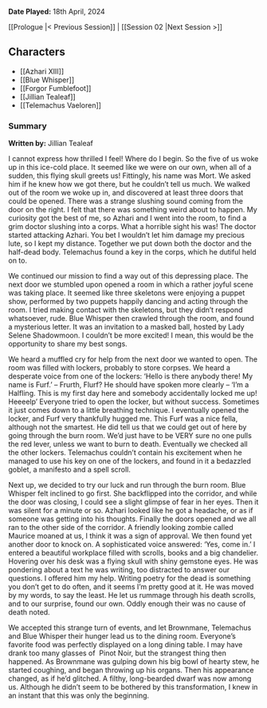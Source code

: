 **Date Played:** 18th April, 2024

[[Prologue |< Previous Session]] | [[Session 02 |Next Session >]]
## Characters

- [[Azhari XIII]]
- [[Blue Whisper]]
- [[Forgor Fumblefoot]]
- [[Jillian Tealeaf]]
- [[Telemachus Vaeloren]]

### Summary

**Written by:** Jillian Tealeaf

I cannot express how thrilled I feel! Where do I begin. So the five of us woke up in this ice-cold place. It seemed like we were on our own, when all of a sudden, this flying skull greets us! Fittingly, his name was Mort. We asked him if he knew how we got there, but he couldn’t tell us much. We walked out of the room we woke up in, and discovered at least three doors that could be opened. There was a strange slushing sound coming from the door on the right. I felt that there was something weird about to happen. My curiosity got the best of me, so Azhari and I went into the room, to find a grim doctor slushing into a corps. What a horrible sight his was! The doctor started attacking Azhari. You bet I wouldn’t let him damage my precious lute, so I kept my distance. Together we put down both the doctor and the half-dead body. Telemachus found a key in the corps, which he dutiful held on to.

We continued our mission to find a way out of this depressing place. The next door we stumbled upon opened a room in which a rather joyful scene was taking place. It seemed like three skeletons were enjoying a puppet show, performed by two puppets happily dancing and acting through the room. I tried making contact with the skeletons, but they didn’t respond whatsoever, rude. Blue Whisper then crawled through the room, and found a mysterious letter. It was an invitation to a masked ball, hosted by Lady Selene Shadowmoon. I couldn’t be more excited! I mean, this would be the opportunity to share my best songs.

We heard a muffled cry for help from the next door we wanted to open. The room was filled with lockers, probably to store corpses. We heard a desperate voice from one of the lockers: ‘Hello is there anybody there! My name is Furf.’ – Frurth, Flurf? He should have spoken more clearly – ‘I’m a Halfling. This is my first day here and somebody accidentally locked me up! Heeeelp’ Everyone tried to open the locker, but without success. Sometimes it just comes down to a little breathing technique. I eventually opened the locker, and Furf very thankfully hugged me. This Furf was a nice fella, although not the smartest. He did tell us that we could get out of here by going through the burn room. We’d just have to be VERY sure no one pulls the red lever, unless we want to burn to death. Eventually we checked all the other lockers. Telemachus couldn’t contain his excitement when he managed to use his key on one of the lockers, and found in it a bedazzled goblet, a manifesto and a spell scroll.

Next up, we decided to try our luck and run through the burn room. Blue Whisper felt inclined to go first. She backflipped into the corridor, and while the door was closing, I could see a slight glimpse of fear in her eyes. Then it was silent for a minute or so. Azhari looked like he got a headache, or as if someone was getting into his thoughts. Finally the doors opened and we all ran to the other side of the corridor. A friendly looking zombie called Maurice moaned at us, I think it was a sign of approval. We then found yet another door to knock on. A sophisticated voice answered: ‘Yes, come in.’ I entered a beautiful workplace filled with scrolls, books and a big chandelier. Hovering over his desk was a flying skull with shiny gemstone eyes. He was pondering about a text he was writing, too distracted to answer our questions. I offered him my help. Writing poetry for the dead is something you don’t get to do often, and it seems I’m pretty good at it. He was moved by my words, to say the least. He let us rummage through his death scrolls, and to our surprise, found our own. Oddly enough their was no cause of death noted.

We accepted this strange turn of events, and let Brownmane, Telemachus and Blue Whisper their hunger lead us to the dining room. Everyone’s favorite food was perfectly displayed on a long dining table. I may have drank too many glasses of  Pinot Noir, but the strangest thing then happened. As Brownmane was gulping down his big bowl of hearty stew, he started coughing, and began throwing up his organs. Then his appearance changed, as if he’d glitched. A filthy, long-bearded dwarf was now among us. Although he didn’t seem to be bothered by this transformation, I knew in an instant that this was only the beginning.
